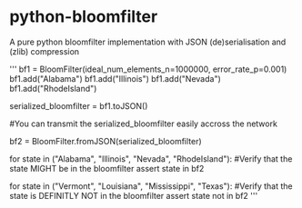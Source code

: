 python-bloomfilter
==================

A pure python bloomfilter implementation with JSON (de)serialisation and (zlib) compression

'''
bf1 = BloomFilter(ideal_num_elements_n=1000000, error_rate_p=0.001)
bf1.add("Alabama")
bf1.add("Illinois")
bf1.add("Nevada")
bf1.add("RhodeIsland")

serialized_bloomfilter = bf1.toJSON()

#You can transmit the serialized_bloomfilter easily accross the network

bf2 = BloomFilter.fromJSON(serialized_bloomfilter)

for state in ("Alabama", "Illinois", "Nevada", "RhodeIsland"):
  #Verify that the state MIGHT be in the bloomfilter
  assert state in bf2
  
for state in ("Vermont", "Louisiana", "Mississippi", "Texas"):
  #Verify that the state is DEFINITLY NOT in the bloomfilter
  assert state not in bf2
'''
